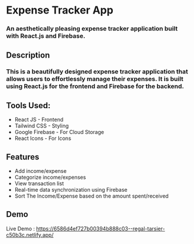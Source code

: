 <h1>Expense Tracker App</h1>

<h3>An aesthetically pleasing expense tracker application built with React.js and Firebase.</h3>

<h2>Description</h2>

<h3>This is a beautifully designed expense tracker application that allows users to effortlessly manage their expenses. It is built using React.js for the frontend and Firebase for the backend.</h3>

## Tools Used:
- React JS - Frontend
- Tailwind CSS - Styling
- Google Firebase - For Cloud Storage
- React Icons - For Icons 
## Features

- Add income/expense
- Categorize income/expenses
- View transaction list
- Real-time data synchronization using Firebase
- Sort The Income/Expense based on the amount spent/received

## Demo

Live Demo : https://6586d4ef727b00394b888c03--regal-tarsier-c50b3c.netlify.app/
